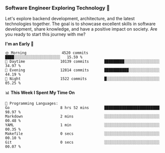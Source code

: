 ### Software Engineer Exploring Technology 🚀 

Let's explore backend development, architecture, and the latest technologies together. The goal is to showcase excellent skills in software development, share knowledge, and have a positive impact on society. Are you ready to start this journey with me?

<!--START_SECTION:waka-->
**I'm an Early 🐤** 

```text
🌞 Morning                4520 commits        ████░░░░░░░░░░░░░░░░░░░░░   15.59 % 
🌆 Daytime                10139 commits       █████████░░░░░░░░░░░░░░░░   34.97 % 
🌃 Evening                12814 commits       ███████████░░░░░░░░░░░░░░   44.19 % 
🌙 Night                  1522 commits        █░░░░░░░░░░░░░░░░░░░░░░░░   05.25 % 
```


📊 **This Week I Spent My Time On** 

```text
💬 Programming Languages: 
Go                       8 hrs 52 mins       █████████████████████████   98.97 % 
Markdown                 2 mins              ░░░░░░░░░░░░░░░░░░░░░░░░░   00.48 % 
YAML                     1 min               ░░░░░░░░░░░░░░░░░░░░░░░░░   00.35 % 
Makefile                 0 secs              ░░░░░░░░░░░░░░░░░░░░░░░░░   00.10 % 
Git                      0 secs              ░░░░░░░░░░░░░░░░░░░░░░░░░   00.07 % 
```


<!--END_SECTION:waka-->
